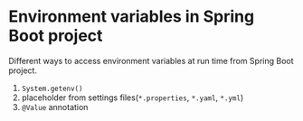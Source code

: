 # Environment variables in Spring Boot project
Different ways to access environment variables at run time from Spring Boot project.

1. `System.getenv()`
2. placeholder from settings files(`*.properties`, `*.yaml`, `*.yml`)
3. `@Value` annotation

